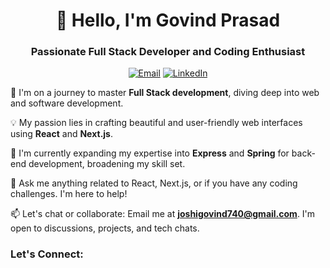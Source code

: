 <h1 align="center">👋 Hello, I'm Govind Prasad</h1>
<h3 align="center">Passionate Full Stack Developer and Coding Enthusiast</h3>

<p align="center">
  <a href="mailto:joshigovind740@gmail.com"><img src="https://img.shields.io/badge/Email-Me%20💌-brightgreen" alt="Email"></a>
  <a href="https://linkedin.com/in/your-profile"><img src="https://img.shields.io/badge/LinkedIn-Connect%20with%20Me-blue" alt="LinkedIn"></a>
</p>

🌱 I'm on a journey to master **Full Stack development**, diving deep into web and software development.

💡 My passion lies in crafting beautiful and user-friendly web interfaces using **React** and **Next.js**.

🚀 I'm currently expanding my expertise into **Express** and **Spring** for back-end development, broadening my skill set.

💬 Ask me anything related to React, Next.js, or if you have any coding challenges. I'm here to help!

📫 Let's chat or collaborate: Email me at **joshigovind740@gmail.com**. I'm open to discussions, projects, and tech chats.

<h3 align="left">Let's Connect:</h3>
<p align="left">
